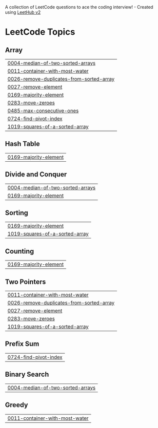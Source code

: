 A collection of LeetCode questions to ace the coding interview! - Created using [LeetHub v2](https://github.com/arunbhardwaj/LeetHub-2.0)
<!---LeetCode Topics Start-->
# LeetCode Topics
## Array
|  |
| ------- |
| [0004-median-of-two-sorted-arrays](https://github.com/manhwork/DSA-JavaScript-AC/tree/master/0004-median-of-two-sorted-arrays) |
| [0011-container-with-most-water](https://github.com/manhwork/DSA-JavaScript-AC/tree/master/0011-container-with-most-water) |
| [0026-remove-duplicates-from-sorted-array](https://github.com/manhwork/DSA-JavaScript-AC/tree/master/0026-remove-duplicates-from-sorted-array) |
| [0027-remove-element](https://github.com/manhwork/DSA-JavaScript-AC/tree/master/0027-remove-element) |
| [0169-majority-element](https://github.com/manhwork/DSA-JavaScript-AC/tree/master/0169-majority-element) |
| [0283-move-zeroes](https://github.com/manhwork/DSA-JavaScript-AC/tree/master/0283-move-zeroes) |
| [0485-max-consecutive-ones](https://github.com/manhwork/DSA-JavaScript-AC/tree/master/0485-max-consecutive-ones) |
| [0724-find-pivot-index](https://github.com/manhwork/DSA-JavaScript-AC/tree/master/0724-find-pivot-index) |
| [1019-squares-of-a-sorted-array](https://github.com/manhwork/DSA-JavaScript-AC/tree/master/1019-squares-of-a-sorted-array) |
## Hash Table
|  |
| ------- |
| [0169-majority-element](https://github.com/manhwork/DSA-JavaScript-AC/tree/master/0169-majority-element) |
## Divide and Conquer
|  |
| ------- |
| [0004-median-of-two-sorted-arrays](https://github.com/manhwork/DSA-JavaScript-AC/tree/master/0004-median-of-two-sorted-arrays) |
| [0169-majority-element](https://github.com/manhwork/DSA-JavaScript-AC/tree/master/0169-majority-element) |
## Sorting
|  |
| ------- |
| [0169-majority-element](https://github.com/manhwork/DSA-JavaScript-AC/tree/master/0169-majority-element) |
| [1019-squares-of-a-sorted-array](https://github.com/manhwork/DSA-JavaScript-AC/tree/master/1019-squares-of-a-sorted-array) |
## Counting
|  |
| ------- |
| [0169-majority-element](https://github.com/manhwork/DSA-JavaScript-AC/tree/master/0169-majority-element) |
## Two Pointers
|  |
| ------- |
| [0011-container-with-most-water](https://github.com/manhwork/DSA-JavaScript-AC/tree/master/0011-container-with-most-water) |
| [0026-remove-duplicates-from-sorted-array](https://github.com/manhwork/DSA-JavaScript-AC/tree/master/0026-remove-duplicates-from-sorted-array) |
| [0027-remove-element](https://github.com/manhwork/DSA-JavaScript-AC/tree/master/0027-remove-element) |
| [0283-move-zeroes](https://github.com/manhwork/DSA-JavaScript-AC/tree/master/0283-move-zeroes) |
| [1019-squares-of-a-sorted-array](https://github.com/manhwork/DSA-JavaScript-AC/tree/master/1019-squares-of-a-sorted-array) |
## Prefix Sum
|  |
| ------- |
| [0724-find-pivot-index](https://github.com/manhwork/DSA-JavaScript-AC/tree/master/0724-find-pivot-index) |
## Binary Search
|  |
| ------- |
| [0004-median-of-two-sorted-arrays](https://github.com/manhwork/DSA-JavaScript-AC/tree/master/0004-median-of-two-sorted-arrays) |
## Greedy
|  |
| ------- |
| [0011-container-with-most-water](https://github.com/manhwork/DSA-JavaScript-AC/tree/master/0011-container-with-most-water) |
<!---LeetCode Topics End-->